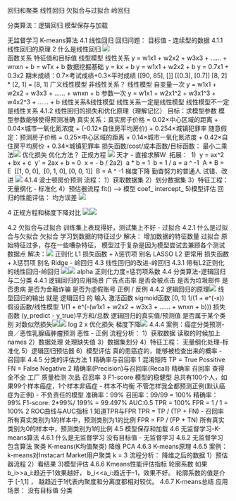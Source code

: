 回归和聚类
线性回归
欠拟合与过拟合
岭回归

分类算法：逻辑回归
模型保存与加载

无监督学习 K-means算法
4.1 线性回归
    回归问题：
        目标值 - 连续型的数据
    4.1.1 线性回归的原理
        2 什么是线性回归
![](./img/IMG_25F892AE2776-1.jpeg)       
        函数关系 特征值和目标值
            线型模型
                线性关系
            y = w1x1 + w2x2 + w3x3 + …… + wnxn + b
              = wTx + b
            数据挖掘基础
            y = kx + b
            y = w1x1 + w2x2 + b
            y = 0.7x1 + 0.3x2
            期末成绩：0.7×考试成绩+0.3×平时成绩
            [[90, 85],
            []]
            [[0.3],
            [0.7]]
            [8, 2] * [2, 1] = [8, 1]
            广义线性模型
                非线性关系？
                线性模型
                    自变量一次
                     y = w1x1 + w2x2 + w3x3 + …… + wnxn + b
                    参数一次
                     y = w1x1 + w2x1^2 + w3x1^3 + w4x2^3 + …… + b
                线性关系&线性模型
                线性关系一定是线性模型
                线性模型不一定是线性关系
         4.1.2 线性回归的损失和优化原理（理解记忆）
            目标：求模型参数
                模型参数能够使得预测准确
         真实关系：真实房子价格 = 0.02×中心区域的距离 + 0.04×城市一氧化氮浓度 + (-0.12×自住房平均房价) + 0.254×城镇犯罪率
          随意假定：预测房子价格 = 0.25×中心区域的距离 + 0.14×城市一氧化氮浓度 + 0.42×自住房平均房价 + 0.34×城镇犯罪率
        损失函数/cost/成本函数/目标函数：
          最小二乘法![](./img/IMG_115FA9E06CB0-1.jpeg)
优化损失
​       优化方法？
正规方程
![](./img/IMG_CA3DF976CE73-1.jpeg)
天才 - 直接求解W
​                    拓展：
​                    1)
​                        y = ax^2 + bx + c
​                        y' = 2ax + b = 0
​                        x = - b / 2a
​                    2)
​                        a * b = 1
​                            b = 1 / a = a ^ -1
​                        A * B = E
​                        [[1, 0, 0],
​                        [0, 1, 0],
​                        [0, 0, 1]]
​                        B = A ^ -1
梯度下降
勤奋努力的普通人 试错、改进
![](./img/IMG_2FF96D500636-1.jpeg)
            4.1.4 波士顿房价预测
                流程：
                    1）获取数据集
                    2）划分数据集
                    3）特征工程：
                        无量纲化 - 标准化
                    4）预估器流程
                        fit() --> 模型
                        coef_ intercept_
                    5)模型评估
            回归的性能评估：
                均方误差
![](./img/IMG_AA55656A9E45-1.jpeg)           

4 正规方程和梯度下降对比
![](./img/IMG_87A7B1C9D6CE-1.jpeg)![](./img/IMG_BB4DE944BEEA-1.jpeg)

4.2 欠拟合与过拟合
    训练集上表现得好，测试集上不好 - 过拟合
    4.2.1 什么是过拟合与欠拟合
        欠拟合
            学习到数据的特征过少
            解决：
                增加数据的特征数量
        过拟合
            原始特征过多，存在一些嘈杂特征， 模型过于复杂是因为模型尝试去兼顾各个测试数据点
            解决：![](./img/IMG_36B4B445311F-1.jpeg)
                    正则化
                    L1  损失函数 + λ惩罚项
                    别名 LASSO
                    L2 更常用 损失函数 + λ惩罚项
                    别名 Ridge - 岭回归
4.3 线性回归的改进-岭回归
    4.3.1 带有L2正则化的线性回归-岭回归
![](./img/IMG_CFB076F9AEA4-1.jpeg)![](./img/IMG_3534F44CF6C3-1.jpeg)
        alpha 正则化力度=惩罚项系数
4.4 分类算法-逻辑回归与二分类
    4.4.1 逻辑回归的应用场景
        广告点击率 是否会被点击
        是否为垃圾邮件
        是否患病
        是否为金融诈骗
        是否为虚假账号
        正例 / 反例
    4.4.2 逻辑回归的原理![](./img/IMG_C4C3310D91BF-1.jpeg)
        线型回归的输出 就是 逻辑回归 的 输入
        激活函数
            sigmoid函数 [0, 1]
            1/(1 + e^(-x))
        假设函数/线性模型
            1/(1 + e^(-(w1x1 + w2x2 + w3x3 + …… + wnxn + b)))
        损失函数
            (y_predict - y_true)平方和/总数
            逻辑回归的真实值/预测值 是否属于某个类别
            对数似然损失![](./img/IMG_7CED9200E2E3-1.jpeg)![](./img/IMG_CEBE469A268E-1.jpeg)
            log 2 x
        优化损失
            梯度下降![](./img/IMG_324EFBFAF78F-1.jpeg)
    4.4.4 案例：癌症分类预测-良／恶性乳腺癌肿瘤预测
        恶性 - 正例
        流程分析：
            1）获取数据
                读取的时候加上names
            2）数据处理
                处理缺失值
            3）数据集划分
            4）特征工程：
                无量纲化处理-标准化
            5）逻辑回归预估器
            6）模型评估
    真的患癌症的，能够被检查出来的概率 - 召回率
    4.4.5 分类的评估方法
        1 精确率与召回率
            1 混淆矩阵
                TP = True Possitive
                FN = False Negative
            2 精确率(Precision)与召回率(Recall)
                精确率
                召回率 查得全不全
                工厂 质量检测 次品 召回率
            3 F1-score 模型的稳健型
       总共有100个人，如果99个样本癌症，1个样本非癌症 - 样本不均衡
       不管怎样我全都预测正例(默认癌症为正例) - 不负责任的模型
           准确率：99%
           召回率：99/99 = 100%
           精确率：99%
           F1-score: 2*99%/ 199% = 99.497%
           AUC:0.5
                TPR = 100%
                FPR = 1 / 1 = 100%
       2 ROC曲线与AUC指标
            1 知道TPR与FPR
                TPR = TP / (TP + FN) - 召回率
                    所有真实类别为1的样本中，预测类别为1的比例
                FPR = FP / (FP + TN)
                    所有真实类别为0的样本中，预测类别为1的比例
4.5 模型保存和加载
4.6 无监督学习-K-means算法
    4.6.1 什么是无监督学习
        没有目标值 - 无监督学习
    4.6.2 无监督学习包含算法
        聚类
        K-means(K均值聚类)
        降维
        PCA
    4.6.3 K-means原理
    4.6.5 案例：k-means对Instacart Market用户聚类
        k = 3
        流程分析：
        降维之后的数据
        1）预估器流程
        2）看结果
        3)模型评估
    4.6.6 Kmeans性能评估指标
        轮廓系数
        如果b_i>>a_i:趋近于1效果越好，
        b_i<<a_i:趋近于-1，效果不好。
        轮廓系数的值是介于 [-1,1] ，
        越趋近于1代表内聚度和分离度都相对较优。
    4.6.7 K-means总结
        应用场景：
            没有目标值
            分类